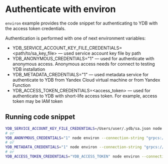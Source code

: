 # Authenticate with environ

`environ` example provides the code snippet for authenticating to YDB with the access token credentials.

Authentication is performed with one of next environment variables:

* YDB_SERVICE_ACCOUNT_KEY_FILE_CREDENTIALS=<path/to/sa_key_file> — used service account key file by path
* YDB_ANONYMOUS_CREDENTIALS="1" — used for authenticate with anonymous access. Anonymous access needs for connect to testing YDB installation
* YDB_METADATA_CREDENTIALS="1" — used metadata service for authenticate to YDB from Yandex Cloud virtual machine or from Yandex Function
* YDB_ACCESS_TOKEN_CREDENTIALS=<access_token> — used for authenticate to YDB with short-life access token. For example, access token may be IAM token

## Running code snippet
```bash
YDB_SERVICE_ACCOUNT_KEY_FILE_CREDENTIALS=/Users/user/.ydb/sa.json node environ --connection-string "grpcs://endpoint/?database=database"
# or
YDB_ANONYMOUS_CREDENTIALS="1" node environ --connection-string "grpcs://endpoint/?database=database"
# or
YDB_METADATA_CREDENTIALS="1" node environ --connection-string "grpcs://endpoint/?database=database"
# or
YDB_ACCESS_TOKEN_CREDENTIALS="YDB_ACCESS_TOKEN" node environ --connection-string "grpcs://endpoint/?database=database"
```
